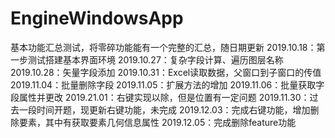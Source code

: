 # EngineWindowsApp
基本功能汇总测试，将零碎功能能有一个完整的汇总，随日期更新
2019.10.18：第一步测试搭建基本界面环境
2019.10.27：复杂字段计算、遍历图层名称
2019.10.28：矢量字段添加
2019.10.31：Excel读取数据，父窗口到子窗口的传值
2019.11.04：批量删除字段
2019.11.05：扩展方法的增加
2019.11.06：批量获取字段属性并更改
2019.21.01：右键实现以除，但是位置有一定问题
2019.11.30：过去一段时间开题，现更新右键功能，未完成
2019.12.03：完成右键功能，增加删除要素，其中有获取要素几何信息属性
2019.12.05：完成删除feature功能
